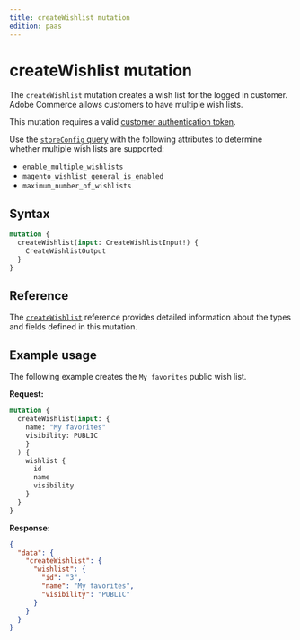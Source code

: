 ```yaml
---
title: createWishlist mutation
edition: paas
---
```


# createWishlist mutation

The `createWishlist` mutation creates a wish list for the logged in customer. Adobe Commerce allows customers to have multiple wish lists.

This mutation requires a valid [customer authentication token](../../customer/mutations/generate-token.md).

<InlineAlert variant="info" slots="text" />

Use the [`storeConfig` query](../../store/queries/store-config.md) with the following attributes to determine whether multiple wish lists are supported:

*  `enable_multiple_wishlists`
*  `magento_wishlist_general_is_enabled`
*  `maximum_number_of_wishlists`

## Syntax

```graphql
mutation {
  createWishlist(input: CreateWishlistInput!) {
    CreateWishlistOutput
  }
}
```

## Reference

The [`createWishlist`](https://developer.adobe.com/commerce/webapi/graphql-api/index.html#mutation-createWishlist) reference provides detailed information about the types and fields defined in this mutation.

## Example usage

The following example creates the `My favorites` public wish list.

**Request:**

``` graphql
mutation {
  createWishlist(input: {
    name: "My favorites"
    visibility: PUBLIC
    }
  ) {
    wishlist {
      id
      name
      visibility
    }
  }
}
```

**Response:**

```json
{
  "data": {
    "createWishlist": {
      "wishlist": {
        "id": "3",
        "name": "My favorites",
        "visibility": "PUBLIC"
      }
    }
  }
}
```
